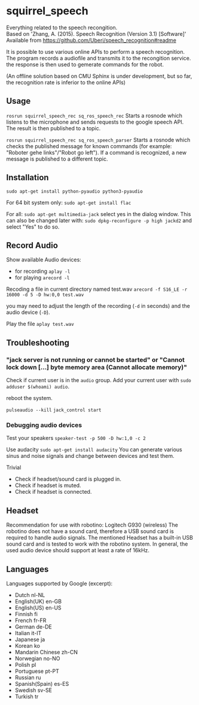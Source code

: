 # squirrel_speech 
  
Everything related to the speech recongition.  
Based on 
'Zhang, A. (2015). Speech Recognition (Version 3.1) [Software]'
Available from <https://github.com/Uberi/speech_recognition#readme>

It is possible to use various online APIs to perform a speech recognition. The program records a audiofile and transmits it to the recongition service. the response is then used to gemerate commands for the robot. 

(An offline solution based on CMU Sphinx is under development, but so far, the recognition rate is inferior to the online APIs)

## Usage ##

`rosrun squirrel_speech_rec sq_ros_speech_rec`
Starts a rosnode which listens to the microphone and sends requests to the google speech API. The result is then published to a topic.

`rosrun squirrel_speech_rec sq_ros_speech_parser`
Starts a rosnode which checks the published message for known commands (for example: "Roboter gehe links"/"Robot go left"). If a command is recognized, a new message is published to a different topic.  



## Installation ##
`sudo apt-get install python-pyaudio python3-pyaudio`

For 64 bit system only:
`sudo apt-get install flac` 

For all:
`sudo apt-get multimedia-jack`
select yes in the dialog window.
This can also be changed later with: 
`sudo dpkg-reconfigure -p high jackd2` and select "Yes" to do so.


## Record Audio ##
Show available Audio devices:
* for recording
`aplay -l`
* for playing
`arecord -l`

Recoding a file in current directory named test.wav
`arecord -f S16_LE -r 16000 -d 5 -D hw:0,0 test.wav`

you may need to adjust the length of the recording (`-d` in seconds) and the audio device (`-D`).

Play the file
`aplay test.wav`




## Troubleshooting ##

### "jack server is not running or cannot be started" or "Cannot lock down [...] byte memory area (Cannot allocate memory)" ###

Check if current user is in the ``audio`` group. 
Add your current user with ``sudo adduser $(whoami) audio``. 

reboot the system.

``pulseaudio --kill``
``jack_control start``




### Debugging audio devices ###
Test your speakers
`speaker-test -p 500 -D hw:1,0 -c 2`

Use audacity
`sudo apt-get install audacity`
You can generate various sinus and noise signals and change between devices and test them.

Trivial
* Check if headset/sound card is plugged in. 
* Check if headset is muted.
* Check if headset is connected.
 


## Headset ##
Recommendation for use with robotino: Logitech G930 (wireless)
The robotino does not have a sound card, therefore a USB sound card is required to handle audio signals. The mentioned Headset has a built-in USB sound card and is tested to work with the robotino system. 
In general, the used audio device should support at least a rate of 16kHz.


 
## Languages ##
Languages supported by Google (excerpt):

* Dutch nl-NL
* English(UK) en-GB
* English(US) en-US
* Finnish fi
* French fr-FR
* German de-DE
* Italian it-IT
* Japanese ja
* Korean ko
* Mandarin Chinese zh-CN
* Norwegian no-NO
* Polish pl
* Portuguese pt-PT
* Russian ru
* Spanish(Spain) es-ES
* Swedish sv-SE
* Turkish tr

